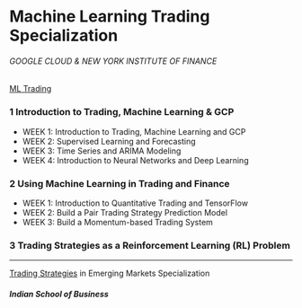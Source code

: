 # Machine Learning Trading Specialization
###### GOOGLE CLOUD &amp; NEW YORK INSTITUTE OF FINANCE

[ML Trading](https://www.coursera.org/specializations/machine-learning-trading)

### 1 Introduction to Trading, Machine Learning & GCP
* WEEK 1: Introduction to Trading, Machine Learning and GCP
* WEEK 2: Supervised Learning and Forecasting
* WEEK 3: Time Series and ARIMA Modeling
* WEEK 4: Introduction to Neural Networks and Deep Learning

### 2 Using Machine Learning in Trading and Finance
* WEEK 1: Introduction to Quantitative Trading and TensorFlow
* WEEK 2: Build a Pair Trading Strategy Prediction Model
* WEEK 3: Build a Momentum-based Trading System

### 3 Trading Strategies as a Reinforcement Learning (RL) Problem


_________

[Trading Strategies](https://www.coursera.org/specializations/trading-strategy) in Emerging Markets Specialization 
##### Indian School of Business

